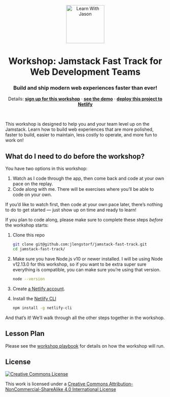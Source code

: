 <p align="center">
  <a href="https://www.learnwithjason.dev">
    <img src="https://res.cloudinary.com/jlengstorf/image/upload/q_auto,f_auto,w_240/v1579281727/lwj/learnwithjason.png" alt="Learn With Jason" width="120" />
  </a>
</p>
<h1 align="center">
  Workshop: Jamstack Fast Track for Web Development Teams
</h1>
<h3 align="center">
  Build and ship modern web experiences faster than ever!
</h3>
<p align="center">
  Details: 
  <a href="https://jason.af/workshop/jamstack-fast-track"><strong>sign up for this workshop</strong></a> · 
  <a href="https://jamstack-fast-track.netlify.com"><strong>see the demo</strong></a> · 
  <a href="https://app.netlify.com/start/deploy?repository=https://github.com/jlengstorf/jamstack-fast-track&utm_source=learnwithjason&utm_medium=github&utm_campaign=devex"><strong>deploy this project to Netlify</strong></a>
</p>

&nbsp;

This workshop is designed to help you and your team level up on the Jamstack. Learn how to build web experiences that are more polished, faster to build, easier to maintain, less costly to operate, and more fun to work on!

## What do I need to do before the workshop?

You have two options in this workshop:

1. Watch as I code through the app, then come back and code at your own pace on the replay.
2. Code along with me. There will be exercises where you’ll be able to code on your own.

If you’d like to watch first, then code at your own pace later, there’s nothing to do to get started — just show up on time and ready to learn!

If you plan to code along, please make sure to complete these steps _before_ the workshop starts:

1.  Clone this repo
   
    ```bash
    git clone git@github.com:jlengstorf/jamstack-fast-track.git
    cd jamstack-fast-track/
    ```

2.  Make sure you have Node.js v10 or newer installed. I will be using Node v12.13.0 for this workshop, so if you want to be extra super sure everything is compatible, you can make sure you’re using that version.

    ```bash
    node --version
    ```

3.  Create [a Netlify account](https://app.netlify.com).

4.  Install the [Netlify CLI](https://docs.netlify.com/cli/get-started/)

    ```bash
    npm install -g netlify-cli
    ```

And that’s it! We’ll walk through all the other steps together in the workshop.

## Lesson Plan

Please see the [workshop playbook](./workshop-playbook.md) for details on how the workshop will run.

## License

[![Creative Commons License](https://i.creativecommons.org/l/by-nc-sa/4.0/88x31.png)](http://creativecommons.org/licenses/by-nc-sa/4.0/)

This work is licensed under a [Creative Commons Attribution-NonCommercial-ShareAlike 4.0 International License](http://creativecommons.org/licenses/by-nc-sa/4.0/)

